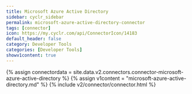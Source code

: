 ```yaml
---
title: Microsoft Azure Active Directory
sidebar: cyclr_sidebar
permalink: microsoft-azure-active-directory-connector
tags: [connector]
icon: https://my.cyclr.com/api/ConnectorIcon/14183
default_header: false
category: Developer Tools
categories: [Developer Tools]
showv1content: true
---
```

{% assign connectordata = site.data.v2.connectors.connector-microsoft-azure-active-directory %}
{% assign v1content = "microsoft-azure-active-directory.md" %}
{% include v2/connector/connector.html %}	